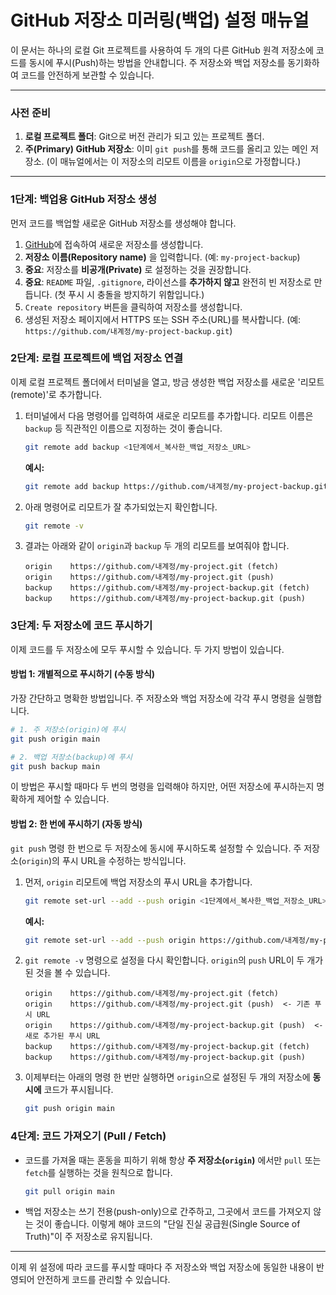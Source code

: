 # GitHub 저장소 미러링(백업) 설정 매뉴얼

이 문서는 하나의 로컬 Git 프로젝트를 사용하여 두 개의 다른 GitHub 원격 저장소에 코드를 동시에 푸시(Push)하는 방법을 안내합니다. 주 저장소와 백업 저장소를 동기화하여 코드를 안전하게 보관할 수 있습니다.

---

### 사전 준비

1.  **로컬 프로젝트 폴더**: Git으로 버전 관리가 되고 있는 프로젝트 폴더.
2.  **주(Primary) GitHub 저장소**: 이미 `git push`를 통해 코드를 올리고 있는 메인 저장소. (이 매뉴얼에서는 이 저장소의 리모트 이름을 `origin`으로 가정합니다.)

---

### 1단계: 백업용 GitHub 저장소 생성

먼저 코드를 백업할 새로운 GitHub 저장소를 생성해야 합니다.

1.  [GitHub](https://github.com/new)에 접속하여 새로운 저장소를 생성합니다.
2.  **저장소 이름(Repository name)** 을 입력합니다. (예: `my-project-backup`)
3.  **중요**: 저장소를 **비공개(Private)** 로 설정하는 것을 권장합니다.
4.  **중요**: `README` 파일, `.gitignore`, 라이선스를 **추가하지 않고** 완전히 빈 저장소로 만듭니다. (첫 푸시 시 충돌을 방지하기 위함입니다.)
5.  `Create repository` 버튼을 클릭하여 저장소를 생성합니다.
6.  생성된 저장소 페이지에서 HTTPS 또는 SSH 주소(URL)를 복사합니다. (예: `https://github.com/내계정/my-project-backup.git`)

### 2단계: 로컬 프로젝트에 백업 저장소 연결

이제 로컬 프로젝트 폴더에서 터미널을 열고, 방금 생성한 백업 저장소를 새로운 '리모트(remote)'로 추가합니다.

1.  터미널에서 다음 명령어를 입력하여 새로운 리모트를 추가합니다. 리모트 이름은 `backup` 등 직관적인 이름으로 지정하는 것이 좋습니다.

    ```bash
    git remote add backup <1단계에서_복사한_백업_저장소_URL>
    ```

    **예시:**
    ```bash
    git remote add backup https://github.com/내계정/my-project-backup.git
    ```

2.  아래 명령어로 리모트가 잘 추가되었는지 확인합니다.

    ```bash
    git remote -v
    ```

3.  결과는 아래와 같이 `origin`과 `backup` 두 개의 리모트를 보여줘야 합니다.

    ```
    origin    https://github.com/내계정/my-project.git (fetch)
    origin    https://github.com/내계정/my-project.git (push)
    backup    https://github.com/내계정/my-project-backup.git (fetch)
    backup    https://github.com/내계정/my-project-backup.git (push)
    ```

### 3단계: 두 저장소에 코드 푸시하기

이제 코드를 두 저장소에 모두 푸시할 수 있습니다. 두 가지 방법이 있습니다.

#### 방법 1: 개별적으로 푸시하기 (수동 방식)

가장 간단하고 명확한 방법입니다. 주 저장소와 백업 저장소에 각각 푸시 명령을 실행합니다.

```bash
# 1. 주 저장소(origin)에 푸시
git push origin main

# 2. 백업 저장소(backup)에 푸시
git push backup main
```

이 방법은 푸시할 때마다 두 번의 명령을 입력해야 하지만, 어떤 저장소에 푸시하는지 명확하게 제어할 수 있습니다.

#### 방법 2: 한 번에 푸시하기 (자동 방식)

`git push` 명령 한 번으로 두 저장소에 동시에 푸시하도록 설정할 수 있습니다. 주 저장소(`origin`)의 푸시 URL을 수정하는 방식입니다.

1.  먼저, `origin` 리모트에 백업 저장소의 푸시 URL을 추가합니다.

    ```bash
    git remote set-url --add --push origin <1단계에서_복사한_백업_저장소_URL>
    ```

    **예시:**
    ```bash
    git remote set-url --add --push origin https://github.com/내계정/my-project-backup.git
    ```

2.  `git remote -v` 명령으로 설정을 다시 확인합니다. `origin`의 `push` URL이 두 개가 된 것을 볼 수 있습니다.

    ```
    origin    https://github.com/내계정/my-project.git (fetch)
    origin    https://github.com/내계정/my-project.git (push)  <- 기존 푸시 URL
    origin    https://github.com/내계정/my-project-backup.git (push)  <- 새로 추가된 푸시 URL
    backup    https://github.com/내계정/my-project-backup.git (fetch)
    backup    https://github.com/내계정/my-project-backup.git (push)
    ```

3.  이제부터는 아래의 명령 한 번만 실행하면 `origin`으로 설정된 두 개의 저장소에 **동시에** 코드가 푸시됩니다.

    ```bash
    git push origin main
    ```

### 4단계: 코드 가져오기 (Pull / Fetch)

- 코드를 가져올 때는 혼동을 피하기 위해 항상 **주 저장소(`origin`)** 에서만 `pull` 또는 `fetch`를 실행하는 것을 원칙으로 합니다.

  ```bash
  git pull origin main
  ```

- 백업 저장소는 쓰기 전용(push-only)으로 간주하고, 그곳에서 코드를 가져오지 않는 것이 좋습니다. 이렇게 해야 코드의 "단일 진실 공급원(Single Source of Truth)"이 주 저장소로 유지됩니다.

---

이제 위 설정에 따라 코드를 푸시할 때마다 주 저장소와 백업 저장소에 동일한 내용이 반영되어 안전하게 코드를 관리할 수 있습니다.